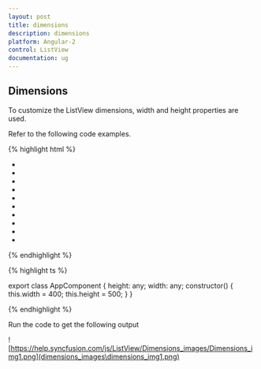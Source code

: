 ```yaml
---
layout: post
title: dimensions
description: dimensions
platform: Angular-2
control: ListView
documentation: ug
---
```


## Dimensions

To customize the ListView dimensions, width and height properties are used.

Refer to the following code examples.

{% highlight html %}

<div style="width:400px;">
    <ej-listview headertitle="List Items" [height]="height" [width]="width">
        <ul>
            <li data-ej-text="Artwork"></li>
            <li data-ej-text="Abstract"></li>
            <li data-ej-text="2 Acrylic Mediums"></li>
            <li data-ej-text="Creative Acrylic"></li>
            <li data-ej-text="Modern Painting"></li>
            <li data-ej-text="Canvas Art"></li>
            <li data-ej-text="Black white"></li>
            <li data-ej-text="Children"></li>
            <li data-ej-text="Preschool Crafts"></li>
            <li data-ej-text="School-age Crafts"></li>
        </ul>
    </ej-listview>
</div>

{% endhighlight %}

{% highlight ts %}

export class AppComponent {
    height: any;
    width: any;
    constructor() {
        this.width = 400;
        this.height = 500;
    }
}

{% endhighlight %}

Run the code to get the following output

![https://help.syncfusion.com/js/ListView/Dimensions_images/Dimensions_img1.png](dimensions_images\dimensions_img1.png)



